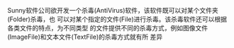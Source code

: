 Sunny软件公司欲开发一个杀毒(AntiVirus)软件，该软件既可以对某个文件夹(Folder)杀毒，也
可以对某个指定的文件(File)进行杀毒。该杀毒软件还可以根据各类文件的特点，为不同类型
的文件提供不同的杀毒方式，例如图像文件(ImageFile)和文本文件(TextFile)的杀毒方式就有所
差异